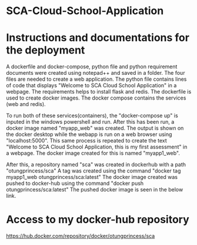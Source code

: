 # SCA-Cloud-School-Application

# Instructions and documentations for the deployment

A dockerfile and docker-compose, python file and python requirement documents were created using notepad++ and saved in a folder. The four files are needed to create a web application.
The python file contains lines of code that displays "Welcome to SCA Cloud School Application" in a webpage.
The requirements helps to install flask and redis.
The dockerfile is used to create docker images.
The docker compose contains the services (web and redis).

To run both of these services(containers), the "docker-compose up" is inputed in the windows powershell and run.
After this has been run, a docker image named "myapp_web" was created. 
The output is shown on the docker desktop while the webapp is run on a web browser using  "localhost:5000".
This same process is repeated to create the text "Welcome to SCA Cloud School Application, this is my first assessment" in a webpage. The docker image created for this is named "myapp1_web".

After this, a repository named "sca" was created in dockerhub with a path "otungprincess/sca"
A tag was created using the command "docker tag myapp1_web otungprincess/sca:latest"
The docker image created was pushed to docker-hub using the command "docker push otungprincess/sca:latest"
The pushed docker image is seen in the below link. 

# Access to my docker-hub repository
https://hub.docker.com/repository/docker/otungprincess/sca


